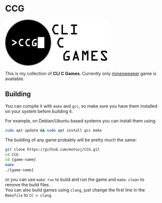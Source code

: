 # CCG
![Logo](./assets/logo.png)

This is my collection of **CLI C Games**. Currently only [minesweeper](./minesweeper/README.md) game is available. 

## Building

You can compile it with `make` and `gcc`, so make sure you have them installed on your system before building it.

For example, on Debian/Ubuntu based systems you can install them using:

```bash
sudo apt update && sudo apt install gcc make
```

The building of any game probably will be pretty much the same:

```bash
git clone https://github.com/motuzj/CCG.git
cd CCG
cd {game-name}
make
./{game-name}
```

or you can use `make run` to build and run the game and `make clean` to remove the build files.  
You can also build games using `clang`, just change the first line in the `Makefile` to `CC = clang`.
